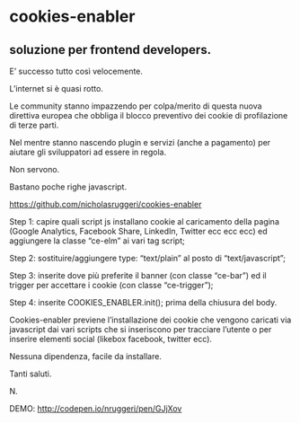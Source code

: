 # cookies-enabler

## soluzione per frontend developers.



E’ successo tutto così velocemente.

L’internet si è quasi rotto.

Le community stanno impazzendo per colpa/merito di questa nuova direttiva europea che obbliga il blocco preventivo dei cookie di profilazione di terze parti.

Nel mentre stanno nascendo plugin e servizi (anche a pagamento) per aiutare gli sviluppatori ad essere in regola.

Non servono.



Bastano poche righe javascript.


https://github.com/nicholasruggeri/cookies-enabler



Step 1: capire quali script js installano cookie al caricamento della pagina (Google Analytics, Facebook Share, LinkedIn, Twitter ecc ecc ecc) ed aggiungere la classe “ce-elm” ai vari tag script;

Step 2: sostituire/aggiungere type: “text/plain” al posto di “text/javascript”;

Step 3: inserite dove più preferite il banner (con classe “ce-bar”) ed il trigger per accettare i cookie (con classe “ce-trigger”);

Step 4: inserite COOKIES_ENABLER.init(); prima della chiusura del body.


Cookies-enabler previene l’installazione dei cookie che vengono caricati via javascript dai vari scripts che si inseriscono per tracciare l’utente o per inserire elementi social (likebox facebook, twitter ecc).


Nessuna dipendenza, facile da installare.


Tanti saluti.


N.

DEMO: http://codepen.io/nruggeri/pen/GJjXov
